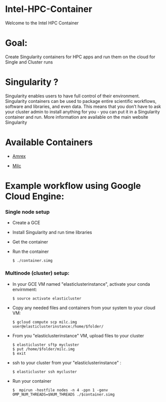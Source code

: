# Intel-HPC-Container
Welcome to the Intel HPC Container

# Goal:
Create Singularity containers for HPC apps and run them on the cloud for Single and Cluster runs

# Singularity ?
Singularity enables users to have full control of their environment. Singularity containers can be used to package entire scientific workflows, software and libraries, and even data. This means that you don’t have to ask your cluster admin to install anything for you - you can put it in a Singularity container and run. More information are available on the main website Singularity


# Available Containers

* [Amrex](https://github.com/intel/Intel-HPC-Container/blob/master/docs/pages/amrex.md)

* [Milc](https://github.com/intel/Intel-HPC-Container/blob/master/docs/pages/milc.md)

# Example workflow using Google Cloud Engine:

### Single node setup
  -   Create a GCE
  -   Install Singularity and run time libraries
  -   Get the container
  -   Run the container
   
          $ ./container.simg


###  Multinode (cluster) setup:
 * In your GCE VM named "elasticlusterinstance", activate your conda envirnment:
 
       $ source activate elasticluster
   
  * Copy any needed files and containers from your system to your cloud VM:
  
    	$ gcloud compute scp milc.img user@elasticlusterinstance:/home/$folder/

  * From you "elasticlusterinstance" VM, upload files to your cluster
  
        $ elasticluster sftp mycluster
        $ put /home/$folder/milc.img
        $ exit

  * ssh to your cluster from your "elasticlusterinstance" :
  
        $ elasticluster ssh mycluster

   * Run your container
   
         $  mpirun -hostfile nodes -n 4 -ppn 1 -genv OMP_NUM_THREADS=$NUM_THREADS ./$container.simg
        
